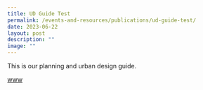 ```yaml
---
title: UD Guide Test
permalink: /events-and-resources/publications/ud-guide-test/
date: 2023-06-22
layout: post
description: ""
image: ""
---
```

This is our planning and urban design guide.

[www](/files/jld%20planning%20and%20urban%20design%20guide.pdf)